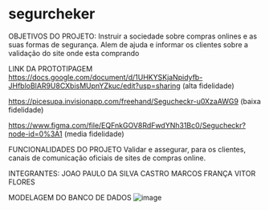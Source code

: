 # segurcheker
OBJETIVOS DO PROJETO: Instruir a sociedade sobre compras onlines e as suas formas de segurança. Alem de ajuda e informar os clientes sobre a validação do site onde esta comprando

LINK DA PROTOTIPAGEM
https://docs.google.com/document/d/1UHKYSKjaNpidyfb-JHfbloBlAR9U8CXbisMUpnYZkuc/edit?usp=sharing (alta fidelidade)

https://picesupa.invisionapp.com/freehand/Segucheckr-u0XzaAWG9 (baixa fidelidade)

https://www.figma.com/file/EQFnkGOV8RdFwdYNh31Bc0/Segucheckr?node-id=0%3A1 (media fidelidade)

FUNCIONALIDADES DO PROJETO
Validar e assegurar, para os clientes, canais de comunicação oficiais de sites de compras online.

INTEGRANTES:
JOAO PAULO DA SILVA CASTRO
MARCOS FRANÇA
VITOR FLORES


MODELAGEM DO BANCO DE DADOS
![image](https://user-images.githubusercontent.com/82852402/118063699-fc442c00-b36f-11eb-8c3b-6c055a91d3df.png)

